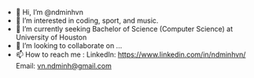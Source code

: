 - 👋 Hi, I’m @ndminhvn
- 👀 I’m interested in coding, sport, and music.
- 🌱 I’m currently seeking Bachelor of Science (Computer Science) at University of Houston
- 💞️ I’m looking to collaborate on ...
- 📫 How to reach me :
LinkedIn: https://www.linkedin.com/in/ndminhvn/
Email: vn.ndminh@gmail.com

<!---
ndminhvn/ndminhvn is a ✨ special ✨ repository because its `README.md` (this file) appears on your GitHub profile.
You can click the Preview link to take a look at your changes.
--->
